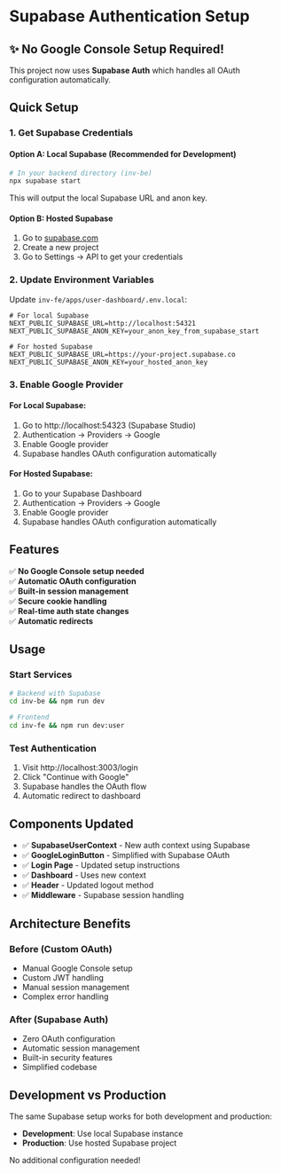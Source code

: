 # Supabase Authentication Setup

## ✨ No Google Console Setup Required!

This project now uses **Supabase Auth** which handles all OAuth configuration automatically.

## Quick Setup

### 1. Get Supabase Credentials

#### Option A: Local Supabase (Recommended for Development)
```bash
# In your backend directory (inv-be)
npx supabase start
```
This will output the local Supabase URL and anon key.

#### Option B: Hosted Supabase
1. Go to [supabase.com](https://supabase.com)
2. Create a new project
3. Go to Settings → API to get your credentials

### 2. Update Environment Variables

Update `inv-fe/apps/user-dashboard/.env.local`:
```env
# For local Supabase
NEXT_PUBLIC_SUPABASE_URL=http://localhost:54321
NEXT_PUBLIC_SUPABASE_ANON_KEY=your_anon_key_from_supabase_start

# For hosted Supabase  
NEXT_PUBLIC_SUPABASE_URL=https://your-project.supabase.co
NEXT_PUBLIC_SUPABASE_ANON_KEY=your_hosted_anon_key
```

### 3. Enable Google Provider

#### For Local Supabase:
1. Go to http://localhost:54323 (Supabase Studio)
2. Authentication → Providers → Google
3. Enable Google provider
4. Supabase handles OAuth configuration automatically

#### For Hosted Supabase:
1. Go to your Supabase Dashboard
2. Authentication → Providers → Google  
3. Enable Google provider
4. Supabase handles OAuth configuration automatically

## Features

✅ **No Google Console setup needed**  
✅ **Automatic OAuth configuration**  
✅ **Built-in session management**  
✅ **Secure cookie handling**  
✅ **Real-time auth state changes**  
✅ **Automatic redirects**  

## Usage

### Start Services
```bash
# Backend with Supabase
cd inv-be && npm run dev

# Frontend
cd inv-fe && npm run dev:user
```

### Test Authentication
1. Visit http://localhost:3003/login
2. Click "Continue with Google"
3. Supabase handles the OAuth flow
4. Automatic redirect to dashboard

## Components Updated

- ✅ **SupabaseUserContext** - New auth context using Supabase
- ✅ **GoogleLoginButton** - Simplified with Supabase OAuth
- ✅ **Login Page** - Updated setup instructions
- ✅ **Dashboard** - Uses new context
- ✅ **Header** - Updated logout method
- ✅ **Middleware** - Supabase session handling

## Architecture Benefits

### Before (Custom OAuth)
- Manual Google Console setup
- Custom JWT handling
- Manual session management
- Complex error handling

### After (Supabase Auth)
- Zero OAuth configuration
- Automatic session management
- Built-in security features  
- Simplified codebase

## Development vs Production

The same Supabase setup works for both development and production:
- **Development**: Use local Supabase instance
- **Production**: Use hosted Supabase project

No additional configuration needed!
